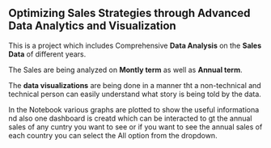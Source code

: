 ## **Optimizing Sales Strategies through Advanced Data Analytics and Visualization**

This is a project which includes Comprehensive **Data Analysis** on the **Sales Data** of different years.

The Sales are being analyzed on **Montly term** as well as **Annual term**.

The **data visualizations** are being done in a manner tht a non-technical and technical person can easily understand what story is being told by the data.

In the Notebook various graphs are plotted to show the useful informationa nd also one dashboard is creatd which can be interacted to gt the annual sales of any cuntry you want to see or 
if you want to see the annual sales of each country you can select the All option from the dropdown.

